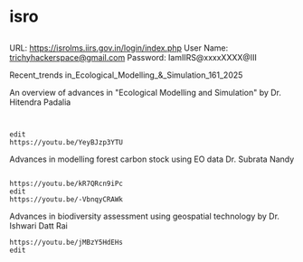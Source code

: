 # isro



##
URL: https://isrolms.iirs.gov.in/login/index.php
User Name: trichyhackerspace@gmail.com
Password: IamIIRS@xxxxXXXX@III




Recent_trends in_Ecological_Modelling_&_Simulation_161_2025




An overview of advances in "Ecological Modelling and Simulation" by Dr. Hitendra Padalia
```


edit
https://youtu.be/YeyBJzp3YTU
```



Advances in modelling forest carbon stock using EO data Dr. Subrata Nandy
```

https://youtu.be/kR7QRcn9iPc
edit
https://youtu.be/-VbnqyCRAWk
```



Advances in biodiversity assessment using geospatial technology by Dr. Ishwari Datt Rai
```
https://youtu.be/jMBzY5HdEHs
edit

```
